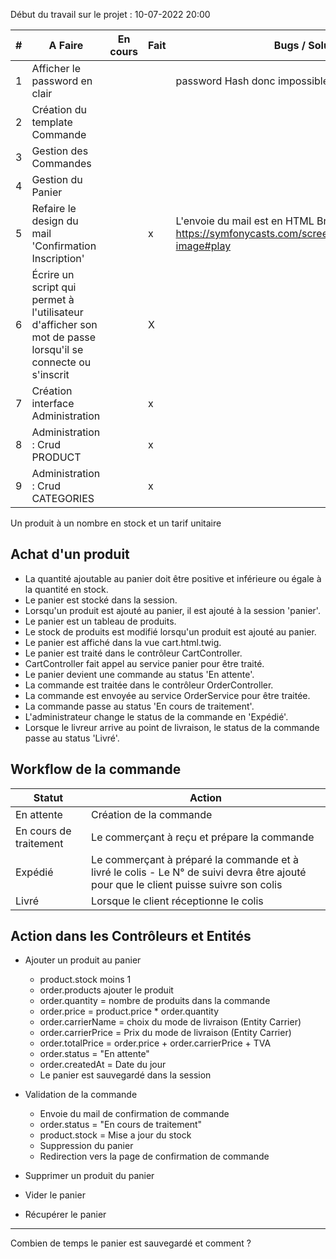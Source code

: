 Début du travail sur le projet : 10-07-2022 20:00

| #   | A Faire                                                                                                    | En cours | Fait | Bugs / Solution                                                                                    | Abandonné |
|-----|------------------------------------------------------------------------------------------------------------|----------|------|----------------------------------------------------------------------------------------------------|-----------|
| 1   | Afficher le password en clair                                                                              |          |      | password Hash donc impossible de l'afficher                                                        | X         |
| 2   | Création du template Commande                                                                              |          |      |                                                                                                    |           |
| 3   | Gestion des Commandes                                                                                      |          |      |                                                                                                    |           |
| 4   | Gestion du Panier                                                                                          |          |      |                                                                                                    |           |
| 5   | Refaire le design du mail 'Confirmation Inscription'                                                       |          | x    | L'envoie du mail est en HTML Brut / https://symfonycasts.com/screencast/mailer/embedded-image#play |           |
| 6   | Écrire un script qui permet à l'utilisateur d'afficher son mot de passe lorsqu'il se connecte ou s'inscrit |          | X    |                                                                                                    |           |    
| 7   | Création interface Administration                                                                          |          | x    |                                                                                                    |           |
| 8   | Administration : Crud PRODUCT                                                                              |          | x    |                                                                                                    |           |
| 9   | Administration : Crud CATEGORIES                                                                           |          | x    |                                                                                                    |           |

Un produit à un nombre en stock et un tarif unitaire

## Achat d'un produit

- La quantité ajoutable au panier doit être positive et inférieure ou égale à la quantité en stock.
- Le panier est stocké dans la session.
- Lorsqu'un produit est ajouté au panier, il est ajouté à la session 'panier'.
- Le panier est un tableau de produits.
- Le stock de produits est modifié lorsqu'un produit est ajouté au panier.
- Le panier est affiché dans la vue cart.html.twig.
- Le panier est traité dans le contrôleur CartController.
- CartController fait appel au service panier pour être traité.
- Le panier devient une commande au status 'En attente'.
- La commande est traitée dans le contrôleur OrderController.
- La commande est envoyée au service OrderService pour être traitée.
- La commande passe au status 'En cours de traitement'.
- L'administrateur change le status de la commande en 'Expédié'.
- Lorsque le livreur arrive au point de livraison, le status de la commande passe au status 'Livré'.

## Workflow de la commande

| Statut                 | Action                                                                                                                                |
|------------------------|---------------------------------------------------------------------------------------------------------------------------------------|
| En attente             | Création de la commande                                                                                                               |
| En cours de traitement | Le commerçant à reçu et prépare la commande                                                                                           |
| Expédié                | Le commerçant à préparé la commande et à livré le colis - Le N° de suivi devra être ajouté pour que le client puisse suivre son colis |
| Livré                  | Lorsque le client réceptionne le colis                                                                                                |

## Action dans les Contrôleurs et Entités

- Ajouter un produit au panier
    - product.stock moins 1
    - order.products ajouter le produit
    - order.quantity = nombre de produits dans la commande
    - order.price = product.price * order.quantity
    - order.carrierName = choix du mode de livraison (Entity Carrier)
    - order.carrierPrice = Prix du mode de livraison (Entity Carrier)
    - order.totalPrice = order.price + order.carrierPrice + TVA
    - order.status = "En attente"
    - order.createdAt = Date du jour
    - Le panier est sauvegardé dans la session

- Validation de la commande
  - Envoie du mail de confirmation de commande
  - order.status = "En cours de traitement"
  - product.stock = Mise a jour du stock
  - Suppression du panier
  - Redirection vers la page de confirmation de commande

- Supprimer un produit du panier
- Vider le panier
- Récupérer le panier

<hr>
Combien de temps le panier est sauvegardé et comment ?
